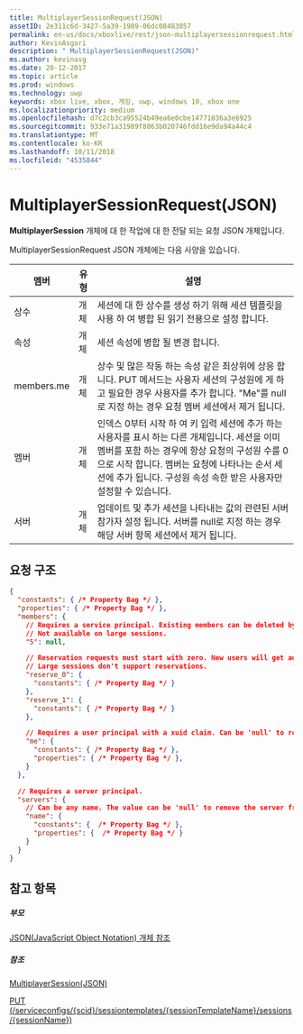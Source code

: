 ```yaml
---
title: MultiplayerSessionRequest(JSON)
assetID: 2e311c6d-3427-5a39-1989-06dc08483057
permalink: en-us/docs/xboxlive/rest/json-multiplayersessionrequest.html
author: KevinAsgari
description: " MultiplayerSessionRequest(JSON)"
ms.author: kevinasg
ms.date: 20-12-2017
ms.topic: article
ms.prod: windows
ms.technology: uwp
keywords: xbox live, xbox, 게임, uwp, windows 10, xbox one
ms.localizationpriority: medium
ms.openlocfilehash: d7c2cb3ca95524b49ea6e0cbe14771036a3e6925
ms.sourcegitcommit: 933e71a31989f8063b020746fdd16e9da94a44c4
ms.translationtype: MT
ms.contentlocale: ko-KR
ms.lasthandoff: 10/11/2018
ms.locfileid: "4535844"
---
```

# <a name="multiplayersessionrequest-json"></a>MultiplayerSessionRequest(JSON)
**MultiplayerSession** 개체에 대 한 작업에 대 한 전달 되는 요청 JSON 개체입니다. 
<a id="ID4EQ"></a>

  
 
MultiplayerSessionRequest JSON 개체에는 다음 사양을 있습니다.
 
| 멤버| 유형| 설명| 
| --- | --- | --- | 
| 상수| 개체| 세션에 대 한 상수를 생성 하기 위해 세션 템플릿을 사용 하 여 병합 된 읽기 전용으로 설정 합니다. | 
| 속성 | 개체 | 세션 속성에 병합 될 변경 합니다.| 
| members.me | 개체| 상수 및 많은 작동 하는 속성 같은 최상위에 상응 합니다. PUT 메서드는 사용자 세션의 구성원에 게 하 고 필요한 경우 사용자를 추가 합니다. "Me"를 null로 지정 하는 경우 요청 멤버 세션에서 제거 됩니다. | 
| 멤버 | 개체| 인덱스 0부터 시작 하 여 키 입력 세션에 추가 하는 사용자를 표시 하는 다른 개체입니다. 세션을 이미 멤버를 포함 하는 경우에 항상 요청의 구성원 수를 0으로 시작 합니다. 멤버는 요청에 나타나는 순서 세션에 추가 됩니다. 구성원 속성 속한 받은 사용자만 설정할 수 있습니다. | 
| 서버 | 개체| 업데이트 및 추가 세션을 나타내는 값의 관련된 서버 참가자 설정 됩니다. 서버를 null로 지정 하는 경우 해당 서버 항목 세션에서 제거 됩니다. | 
  
<a id="ID4EZ"></a>

 
## <a name="request-structure"></a>요청 구조
 

```json
{
  "constants": { /* Property Bag */ },
  "properties": { /* Property Bag */ },
  "members": {
    // Requires a service principal. Existing members can be deleted by index.
    // Not available on large sessions.
    "5": null,

    // Reservation requests must start with zero. New users will get added in order to the end of the session's member list.
    // Large sessions don't support reservations.
    "reserve_0": {
      "constants": { /* Property Bag */ }
    },
    "reserve_1": {
      "constants": { /* Property Bag */ }
    },

    // Requires a user principal with a xuid claim. Can be 'null' to remove myself from the session.
    "me": {
      "constants": { /* Property Bag */ },
      "properties": { /* Property Bag */ },
    }
  },

  // Requires a server principal.
  "servers": {
    // Can be any name. The value can be 'null' to remove the server from the session.
    "name": {
      "constants": {  /* Property Bag */ },
      "properties": {  /* Property Bag */ }
    }
  }
}
```

  
<a id="ID4EAB"></a>

 
## <a name="see-also"></a>참고 항목
 
<a id="ID4ECB"></a>

 
##### <a name="parent"></a>부모 

[JSON(JavaScript Object Notation) 개체 참조](atoc-xboxlivews-reference-json.md)

  
<a id="ID4EMB"></a>

 
##### <a name="reference"></a>참조 

[MultiplayerSession(JSON)](json-multiplayersession.md)

 [PUT (/serviceconfigs/{scid}/sessiontemplates/{sessionTemplateName}/sessions/{sessionName})](../uri/sessiondirectory/uri-serviceconfigsscidsessiontemplatessessiontemplatenamesessionssessionnameput.md)

   